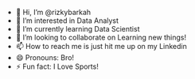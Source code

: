 - 👋 Hi, I’m @rizkybarkah
- 👀 I’m interested in Data Analyst
- 🌱 I’m currently learning Data Scientist
- 💞️ I’m looking to collaborate on Learning new things!
- 📫 How to reach me is just hit me up on my Linkedin
- 😄 Pronouns: Bro!
- ⚡ Fun fact: I Love Sports!

<!---
rizkybarkah/rizkybarkah is a ✨ special ✨ repository because its `README.md` (this file) appears on your GitHub profile.
You can click the Preview link to take a look at your changes.
--->
